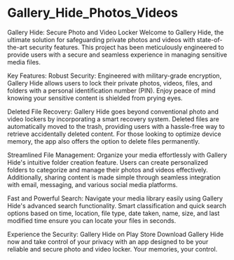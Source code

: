 # Gallery_Hide_Photos_Videos

Gallery Hide: Secure Photo and Video Locker
Welcome to Gallery Hide, the ultimate solution for safeguarding private photos and videos with state-of-the-art security features. This project has been meticulously engineered to provide users with a secure and seamless experience in managing sensitive media files.

Key Features:
Robust Security:
Engineered with military-grade encryption, Gallery Hide allows users to lock their private photos, videos, files, and folders with a personal identification number (PIN). Enjoy peace of mind knowing your sensitive content is shielded from prying eyes.

Deleted File Recovery:
Gallery Hide goes beyond conventional photo and video lockers by incorporating a smart recovery system. Deleted files are automatically moved to the trash, providing users with a hassle-free way to retrieve accidentally deleted content. For those looking to optimize device memory, the app also offers the option to delete files permanently.

Streamlined File Management:
Organize your media effortlessly with Gallery Hide's intuitive folder creation feature. Users can create personalized folders to categorize and manage their photos and videos effectively. Additionally, sharing content is made simple through seamless integration with email, messaging, and various social media platforms.

Fast and Powerful Search:
Navigate your media library easily using Gallery Hide's advanced search functionality. Smart classification and quick search options based on time, location, file type, date taken, name, size, and last modified time ensure you can locate your files in seconds.

Experience the Security: Gallery Hide on Play Store
Download Gallery Hide now and take control of your privacy with an app designed to be your reliable and secure photo and video locker. Your memories, your control.
